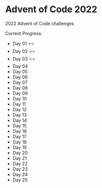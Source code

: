 # Advent of Code 2022

2022 Advent of Code challenges

Current Progress:

- Day 01 ⭐⭐
- Day 02 ⭐⭐
- Day 03 ⭐⭐
- Day 04
- Day 05
- Day 06
- Day 07
- Day 08
- Day 09
- Day 10
- Day 11
- Day 12
- Day 13
- Day 14
- Day 15
- Day 16
- Day 17
- Day 18
- Day 19
- Day 20
- Day 21
- Day 22
- Day 23
- Day 24
- Day 25

